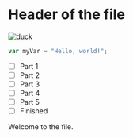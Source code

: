 # Header of the file 

![duck](https://commons.wikimedia.org/wiki/File:Duck-293474_white_background.jpg)

``` javascript
var myVar = "Hello, world!";
```

- [ ] Part 1
- [ ] Part 2
- [ ] Part 3
- [ ] Part 4
- [ ] Part 5
- [ ] Finished

Welcome to the file. 
